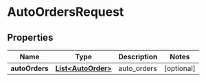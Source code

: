 

# AutoOrdersRequest


## Properties

| Name | Type | Description | Notes |
|------------ | ------------- | ------------- | -------------|
|**autoOrders** | [**List&lt;AutoOrder&gt;**](AutoOrder.md) | auto_orders |  [optional] |



